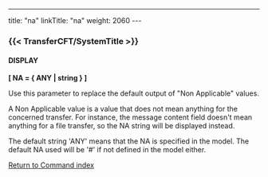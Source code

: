 ---
title: "na"
linkTitle: "na"
weight: 2060
--- <span id="na"></span>

### {{< TransferCFT/SystemTitle  >}}

#### DISPLAY

****[ NA = { ANY &#124; string } ]****

Use this parameter to replace the default output of "Non Applicable" values.

A Non Applicable value is a value that does not mean anything for the concerned transfer. For instance, the message content field doesn't mean anything for a file transfer, so the NA string will be displayed instead.

The default string 'ANY' means that the NA is specified in the model. The default NA used will be '#' if not defined in the model either.

[Return to Command index](../../)
